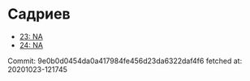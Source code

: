 # Садриев
- [23: NA](23.md)
- [24: NA](24.md)

Commit: 9e0b0d0454da0a417984fe456d23da6322daf4f6
 fetched at: 20201023-121745
